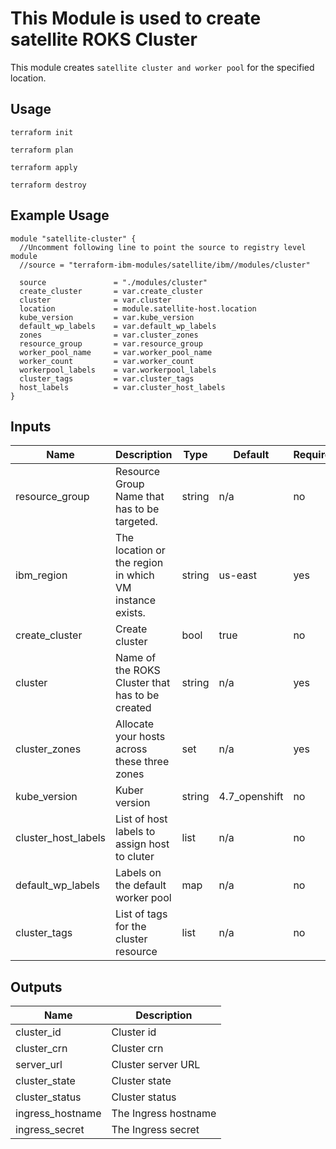 # This Module is used to create satellite ROKS Cluster

This module creates `satellite cluster and worker pool` for the specified location.

## Usage

```
terraform init
```
```
terraform plan
```
```
terraform apply
```
```
terraform destroy
```
## Example Usage

``` hcl
module "satellite-cluster" {
  //Uncomment following line to point the source to registry level module
  //source = "terraform-ibm-modules/satellite/ibm//modules/cluster"

  source               = "./modules/cluster"
  create_cluster       = var.create_cluster
  cluster              = var.cluster
  location             = module.satellite-host.location
  kube_version         = var.kube_version
  default_wp_labels    = var.default_wp_labels
  zones                = var.cluster_zones
  resource_group       = var.resource_group
  worker_pool_name     = var.worker_pool_name
  worker_count         = var.worker_count
  workerpool_labels    = var.workerpool_labels
  cluster_tags         = var.cluster_tags
  host_labels          = var.cluster_host_labels
}
```
<!-- BEGINNING OF PRE-COMMIT-TERRAFORM DOCS HOOK -->
## Inputs

| Name                          | Description                                                       | Type     | Default | Required |
|-------------------------------|-------------------------------------------------------------------|----------|---------|----------|
| resource_group                | Resource Group Name that has to be targeted.                      | string   | n/a     | no       |
| ibm_region                    | The location or the region in which VM instance exists.           | string   | us-east | yes      |
| create_cluster                | Create cluster                                                    | bool     | true    | no       |
| cluster                       | Name of the ROKS Cluster that has to be created                   | string   | n/a     | yes      |
| cluster_zones                 | Allocate your hosts across these three zones                      | set      | n/a     | yes      |
| kube_version                  | Kuber version                                                     | string   | 4.7_openshift| no |
| cluster_host_labels           | List of host labels to assign host to cluter                      | list     | n/a     | no       |
| default_wp_labels             | Labels on the default worker pool                                 | map      | n/a     | no       |
| cluster_tags                  | List of tags for the cluster resource                             | list     | n/a     | no       |

## Outputs

| Name                     | Description                   |
|--------------------------|-------------------------------|
| cluster_id               | Cluster id                    |
| cluster_crn              | Cluster crn                   |
| server_url               | Cluster server URL            |
| cluster_state            | Cluster state                 |
| cluster_status           | Cluster status                |
| ingress_hostname         | The Ingress hostname          |
| ingress_secret           | The Ingress secret            |

<!-- END OF PRE-COMMIT-TERRAFORM DOCS HOOK -->